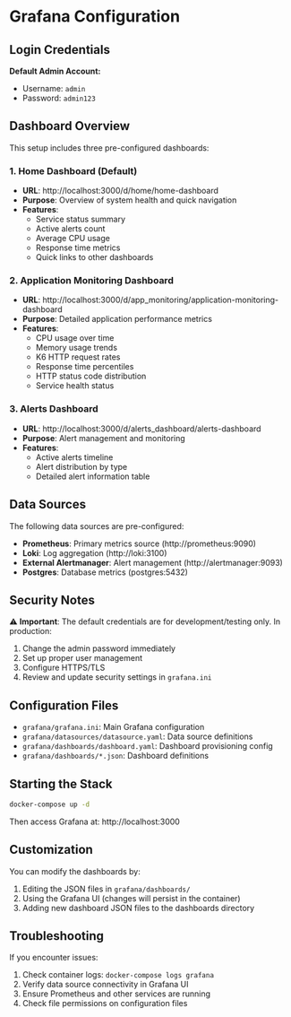 # Grafana Configuration

## Login Credentials

**Default Admin Account:**
- Username: `admin`
- Password: `admin123`

## Dashboard Overview

This setup includes three pre-configured dashboards:

### 1. Home Dashboard (Default)
- **URL**: http://localhost:3000/d/home/home-dashboard
- **Purpose**: Overview of system health and quick navigation
- **Features**:
  - Service status summary
  - Active alerts count
  - Average CPU usage
  - Response time metrics
  - Quick links to other dashboards

### 2. Application Monitoring Dashboard
- **URL**: http://localhost:3000/d/app_monitoring/application-monitoring-dashboard
- **Purpose**: Detailed application performance metrics
- **Features**:
  - CPU usage over time
  - Memory usage trends
  - K6 HTTP request rates
  - Response time percentiles
  - HTTP status code distribution
  - Service health status

### 3. Alerts Dashboard
- **URL**: http://localhost:3000/d/alerts_dashboard/alerts-dashboard
- **Purpose**: Alert management and monitoring
- **Features**:
  - Active alerts timeline
  - Alert distribution by type
  - Detailed alert information table

## Data Sources

The following data sources are pre-configured:

- **Prometheus**: Primary metrics source (http://prometheus:9090)
- **Loki**: Log aggregation (http://loki:3100)
- **External Alertmanager**: Alert management (http://alertmanager:9093)
- **Postgres**: Database metrics (postgres:5432)

## Security Notes

⚠️ **Important**: The default credentials are for development/testing only. In production:

1. Change the admin password immediately
2. Set up proper user management
3. Configure HTTPS/TLS
4. Review and update security settings in `grafana.ini`

## Configuration Files

- `grafana/grafana.ini`: Main Grafana configuration
- `grafana/datasources/datasource.yaml`: Data source definitions
- `grafana/dashboards/dashboard.yaml`: Dashboard provisioning config
- `grafana/dashboards/*.json`: Dashboard definitions

## Starting the Stack

```bash
docker-compose up -d
```

Then access Grafana at: http://localhost:3000

## Customization

You can modify the dashboards by:

1. Editing the JSON files in `grafana/dashboards/`
2. Using the Grafana UI (changes will persist in the container)
3. Adding new dashboard JSON files to the dashboards directory

## Troubleshooting

If you encounter issues:

1. Check container logs: `docker-compose logs grafana`
2. Verify data source connectivity in Grafana UI
3. Ensure Prometheus and other services are running
4. Check file permissions on configuration files
